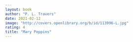 ```yaml
---
layout: book
author: "P. L. Travers"
date: 2021-02-12
image: "http://covers.openlibrary.org/b/id/113996-L.jpg"
rating: 4
title: "Mary Poppins"
---
```


<!--more-->
